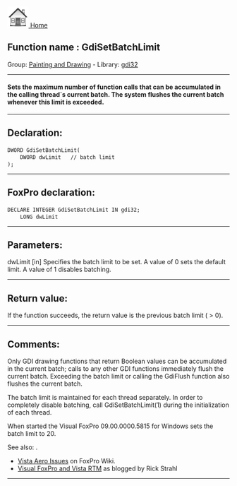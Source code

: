[<img src="../../images/home.png"> Home ](https://github.com/VFPX/Win32API)  

## Function name : GdiSetBatchLimit
Group: [Painting and Drawing](../../functions_group.md#Painting_and_Drawing)  -  Library: [gdi32](../../Libraries.md#gdi32)  
***  


#### Sets the maximum number of function calls that can be accumulated in the calling thread`s current batch. The system flushes the current batch whenever this limit is exceeded. 
***  


## Declaration:
```foxpro  
DWORD GdiSetBatchLimit(
	DWORD dwLimit   // batch limit
);  
```  
***  


## FoxPro declaration:
```foxpro  
DECLARE INTEGER GdiSetBatchLimit IN gdi32;
	LONG dwLimit  
```  
***  


## Parameters:
dwLimit 
[in] Specifies the batch limit to be set. A value of 0 sets the default limit. A value of 1 disables batching. 
  
***  


## Return value:
If the function succeeds, the return value is the previous batch limit ( > 0).  
***  


## Comments:
Only GDI drawing functions that return Boolean values can be accumulated in the current batch; calls to any other GDI functions immediately flush the current batch. Exceeding the batch limit or calling the GdiFlush function also flushes the current batch.  
  
The batch limit is maintained for each thread separately. In order to completely disable batching, call GdiSetBatchLimit(1) during the initialization of each thread.   
  
When started the Visual FoxPro 09.00.0000.5815 for Windows sets the batch limit to 20.  
  
See also: .  
* <a href="http://fox.wikis.com/wc.dll?Wiki~VistaAeroIssues">Vista Aero Issues</a> on FoxPro Wiki.  
* <a href="http://www.west-wind.com/wconnect/weblog/ShowEntry.blog?id=571">Visual FoxPro and Vista RTM</a> as blogged by Rick Strahl  
  
***  

